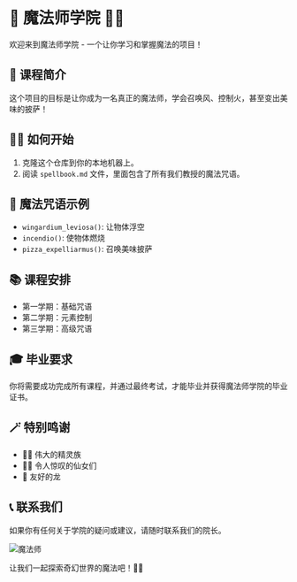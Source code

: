 # 🎩 魔法师学院 🧙‍♂️

欢迎来到魔法师学院 - 一个让你学习和掌握魔法的项目！

## 📜 课程简介

这个项目的目标是让你成为一名真正的魔法师，学会召唤风、控制火，甚至变出美味的披萨！

## 🧙‍♀️ 如何开始

1. 克隆这个仓库到你的本地机器上。
2. 阅读 `spellbook.md` 文件，里面包含了所有我们教授的魔法咒语。

## 🌟 魔法咒语示例

- `wingardium_leviosa()`: 让物体浮空
- `incendio()`: 使物体燃烧
- `pizza_expelliarmus()`: 召唤美味披萨

## 📚 课程安排

- 第一学期：基础咒语
- 第二学期：元素控制
- 第三学期：高级咒语

## 🎓 毕业要求

你将需要成功完成所有课程，并通过最终考试，才能毕业并获得魔法师学院的毕业证书。

## 🪄 特别鸣谢

- 🧝‍♂️ 伟大的精灵族
- 🧚‍♀️ 令人惊叹的仙女们
- 🐉 友好的龙

## 📞 联系我们

如果你有任何关于学院的疑问或建议，请随时联系我们的院长。

![魔法师](https://example.com/wizard.png)

让我们一起探索奇幻世界的魔法吧！🌟🔮
